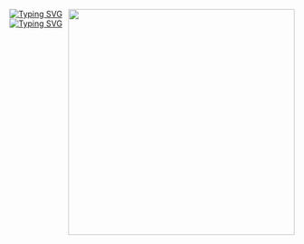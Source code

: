 [![Typing SVG](https://readme-typing-svg.herokuapp.com?font=Press+Start+2P&pause=1000&color=DE54F7&multiline=true&random=false&width=435&lines=cmd%3A+whoami)](https://git.io/typing-svg)
<img src="https://i.pinimg.com/originals/df/1a/ff/df1aff8395678d11b99b575f0e3b19d5.gif" width="400" align="right">
[![Typing SVG](https://readme-typing-svg.herokuapp.com?font=Press+Start+2P&size=17&pause=1000&color=DE54F7&multiline=true&random=false&width=435&lines=Zml0enh4eA%3D%3D)](https://git.io/typing-svg)
